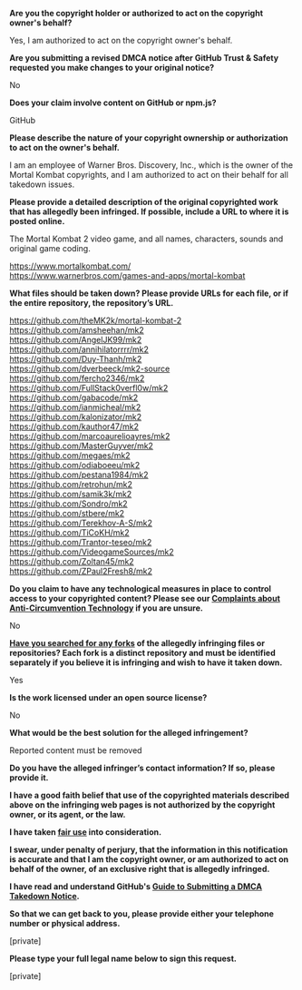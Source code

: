 **Are you the copyright holder or authorized to act on the copyright owner's behalf?**

Yes, I am authorized to act on the copyright owner's behalf.

**Are you submitting a revised DMCA notice after GitHub Trust & Safety requested you make changes to your original notice?**

No

**Does your claim involve content on GitHub or npm.js?**

GitHub

**Please describe the nature of your copyright ownership or authorization to act on the owner's behalf.**

I am an employee of Warner Bros. Discovery, Inc., which is the owner of the Mortal Kombat copyrights, and I am authorized to act on their behalf for all takedown issues.

**Please provide a detailed description of the original copyrighted work that has allegedly been infringed. If possible, include a URL to where it is posted online.**

The Mortal Kombat 2 video game, and all names, characters, sounds and original game coding.

https://www.mortalkombat.com/  
https://www.warnerbros.com/games-and-apps/mortal-kombat

**What files should be taken down? Please provide URLs for each file, or if the entire repository, the repository’s URL.**

https://github.com/theMK2k/mortal-kombat-2  
https://github.com/amsheehan/mk2  
https://github.com/AngelJK99/mk2  
https://github.com/annihilatorrrr/mk2  
https://github.com/Duy-Thanh/mk2  
https://github.com/dverbeeck/mk2-source  
https://github.com/fercho2346/mk2  
https://github.com/FullStack0verfl0w/mk2  
https://github.com/gabacode/mk2  
https://github.com/ianmicheal/mk2  
https://github.com/kalonizator/mk2  
https://github.com/kauthor47/mk2  
https://github.com/marcoaurelioayres/mk2  
https://github.com/MasterGuyver/mk2  
https://github.com/megaes/mk2  
https://github.com/odiaboeeu/mk2  
https://github.com/pestana1984/mk2  
https://github.com/retrohun/mk2  
https://github.com/samik3k/mk2  
https://github.com/Sondro/mk2  
https://github.com/stbere/mk2  
https://github.com/Terekhov-A-S/mk2  
https://github.com/TiCoKH/mk2  
https://github.com/Trantor-teseo/mk2  
https://github.com/VideogameSources/mk2  
https://github.com/Zoltan45/mk2  
https://github.com/ZPaul2Fresh8/mk2  

**Do you claim to have any technological measures in place to control access to your copyrighted content? Please see our <a href="https://docs.github.com/articles/guide-to-submitting-a-dmca-takedown-notice#complaints-about-anti-circumvention-technology">Complaints about Anti-Circumvention Technology</a> if you are unsure.**

No

**<a href="https://docs.github.com/articles/dmca-takedown-policy#b-what-about-forks-or-whats-a-fork">Have you searched for any forks</a> of the allegedly infringing files or repositories? Each fork is a distinct repository and must be identified separately if you believe it is infringing and wish to have it taken down.**

Yes

**Is the work licensed under an open source license?**

No

**What would be the best solution for the alleged infringement?**

Reported content must be removed

**Do you have the alleged infringer’s contact information? If so, please provide it.**

**I have a good faith belief that use of the copyrighted materials described above on the infringing web pages is not authorized by the copyright owner, or its agent, or the law.**

**I have taken <a href="https://www.lumendatabase.org/topics/22">fair use</a> into consideration.**

**I swear, under penalty of perjury, that the information in this notification is accurate and that I am the copyright owner, or am authorized to act on behalf of the owner, of an exclusive right that is allegedly infringed.**

**I have read and understand GitHub's <a href="https://docs.github.com/articles/guide-to-submitting-a-dmca-takedown-notice/">Guide to Submitting a DMCA Takedown Notice</a>.**

**So that we can get back to you, please provide either your telephone number or physical address.**

[private]

**Please type your full legal name below to sign this request.**

[private]
